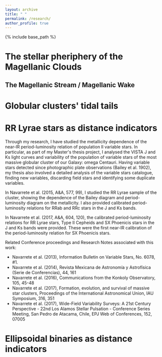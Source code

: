 ```yaml
---
layout: archive
title: " "
permalink: /research/
author_profile: true
---
```


{% include base_path %}

# The stellar pheriphery of the Magellanic Clouds

## The Magellanic Stream / Magellanic Wake

# Globular clusters' tidal tails

# RR Lyrae stars as distance indicators

Through my research, I have studied the metallicity dependence of the near-IR period-luminosity relation of population II variable stars. In particular, as part of my Master's thesis project, I analysed the VISTA J and Ks light curves and variability of the population of variable stars of the most massive globular cluster of our Galaxy: omega Centauri. Having variable stars detected since photographic plate observations (Bailey et al. 1902), my thesis also involved a detailed analysis of the variable stars catalogue, finding new variables, discarding field stars and identifying some duplicate variables. 

In Navarrete et al. (2015, A&A, 577, 99), I studied the RR Lyrae sample of the cluster, showing the dependence of the Bailey diagram and period-luminosity diagram on the metallicity. I also provided calibrated period-luminosity relations for RRab and RRc stars in the J and Ks bands.

In Navarrete et al. (2017, A&A, 604, 120), the calibrated period-luminosity relations for RR Lyrae stars, Type II Cepheids and SX Phoenicis stars in the J and Ks bands were provided. These were the first near-IR calibration of the period-luminosity relation for SX Phoenicis stars.

Related Conference proceedings and Research Notes associated with this work: 
 - Navarrete et al. (2013), Information Bulletin on Variable Stars, No. 6078, #1.
 - Navarrete et al. (2014), Revista Mexicana de Astronomía y Astrofísica (Serie de Conferencias), 44, 161
 - Navarrete et al. (2016), Communications from the Konkoly Observatory, 105, 45-48
 - Navarrete et al. (2017), Formation, evolution, and survival of massive star clusters, Proceedings of the International Astronomical Union, IAU Symposium, 316, 351
 - Navarrete et al. (2017), Wide-Field Variability Surveys: A 21st Century Perspective - 22nd Los Alamos Stellar Pulsation - Conference Series Meeting, San Pedro de Atacama, Chile, EPJ Web of Conferences, 152, 07005
 
# Ellipsoidal binaries as distance indicators
